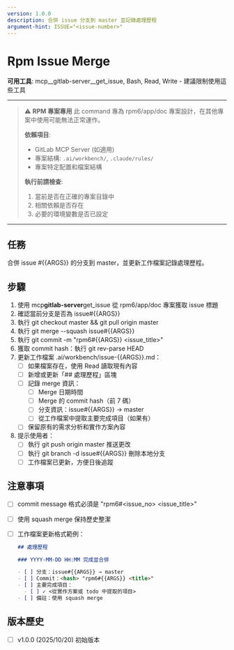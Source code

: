 ```yaml
---
version: 1.0.0
description: 合併 issue 分支到 master 並記錄處理歷程
argument-hint: ISSUE="<issue-number>"
---
```

# Rpm Issue Merge

**可用工具**: mcp__gitlab-server__get_issue, Bash, Read, Write - 建議限制使用這些工具

---

> ⚠️ **RPM 專案專用**
> 此 command 專為 rpm6/app/doc 專案設計，在其他專案中使用可能無法正常運作。
>
> **依賴項目**:
> - GitLab MCP Server (如適用)
> - 專案結構: `.ai/workbench/`, `.claude/rules/`
> - 專案特定配置和檔案結構
>
> **執行前請檢查**:
> 1. 當前是否在正確的專案目錄中
> 2. 相關依賴是否存在
> 3. 必要的環境變數是否已設定

---


## 任務

合併 issue #{{ARGS}} 的分支到 master，並更新工作檔案記錄處理歷程。

## 步驟

1. 使用 mcp**gitlab-server**get_issue 從 rpm6/app/doc 專案獲取 issue 標題
2. 確認當前分支是否為 issue#{{ARGS}}
3. 執行 git checkout master && git pull origin master
4. 執行 git merge --squash issue#{{ARGS}}
5. 執行 git commit -m "rpm6#{{ARGS}} <issue_title>"
6. 獲取 commit hash：執行 git rev-parse HEAD
7. 更新工作檔案 .ai/workbench/issue-{{ARGS}}.md：
   - [ ] 如果檔案存在，使用 Read 讀取現有內容
   - [ ] 新增或更新「## 處理歷程」區塊
   - [ ] 記錄 merge 資訊：
     - [ ] Merge 日期時間
     - [ ] Merge 的 commit hash（前 7 碼）
     - [ ] 分支資訊：issue#{{ARGS}} → master
     - [ ] 從工作檔案中提取主要完成項目（如果有）
   - [ ] 保留原有的需求分析和實作方案內容
8. 提示使用者：
   - [ ] 執行 git push origin master 推送更改
   - [ ] 執行 git branch -d issue#{{ARGS}} 刪除本地分支
   - [ ] 工作檔案已更新，方便日後追蹤

## 注意事項

- [ ] commit message 格式必須是 "rpm6#<issue_no> <issue_title>"
- [ ] 使用 squash merge 保持歷史整潔
- [ ] 工作檔案更新格式範例：

  ```markdown
  ## 處理歷程

  ### YYYY-MM-DD HH:MM 完成並合併

  - [ ] 分支：issue#{{ARGS}} → master
  - [ ] Commit：<hash> "rpm6#{{ARGS}} <title>"
  - [ ] 主要完成項目：
    - [ ] ✓ <從實作方案或 todo 中提取的項目>
  - [ ] 備註：使用 squash merge
  ```

## 版本歷史

- [ ] v1.0.0 (2025/10/20) 初始版本
